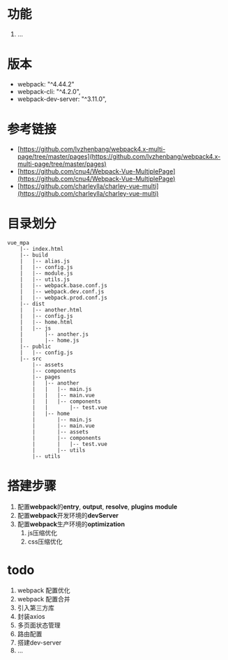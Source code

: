 # 功能
1. ...

# 版本
* webpack: "^4.44.2"
* webpack-cli: "^4.2.0",
* webpack-dev-server: "^3.11.0",

# 参考链接
* [https://github.com/lvzhenbang/webpack4.x-multi-page/tree/master/pages](https://github.com/lvzhenbang/webpack4.x-multi-page/tree/master/pages)
* [https://github.com/cnu4/Webpack-Vue-MultiplePage](https://github.com/cnu4/Webpack-Vue-MultiplePage)
* [https://github.com/charleylla/charley-vue-multi](https://github.com/charleylla/charley-vue-multi)

# 目录划分
```
vue_mpa  
    |-- index.html  
    |-- build  
    |   |-- alias.js  
    |   |-- config.js  
    |   |-- module.js  
    |   |-- utils.js  
    |   |-- webpack.base.conf.js  
    |   |-- webpack.dev.conf.js  
    |   |-- webpack.prod.conf.js  
    |-- dist  
    |   |-- another.html  
    |   |-- config.js  
    |   |-- home.html  
    |   |-- js  
    |       |-- another.js  
    |       |-- home.js  
    |-- public  
    |   |-- config.js  
    |-- src  
        |-- assets  
        |-- components  
        |-- pages  
        |   |-- another  
        |   |   |-- main.js  
        |   |   |-- main.vue  
        |   |   |-- components  
        |   |       |-- test.vue  
        |   |-- home  
        |       |-- main.js  
        |       |-- main.vue  
        |       |-- assets  
        |       |-- components  
        |       |   |-- test.vue  
        |       |-- utils  
        |-- utils  
```

# 搭建步骤
1. 配置**webpack**的**entry**, **output**, **resolve**, **plugins** **module**
2. 配置**webpack**开发环境的**devServer**
3. 配置**webpack**生产环境的**optimization**
    1. js压缩优化
    2. css压缩优化

# todo
1. webpack 配置优化
2. webpack 配置合并
3. 引入第三方库
4. 封装axios
5. 多页面状态管理
6. 路由配置
7. 搭建dev-server
8. ...